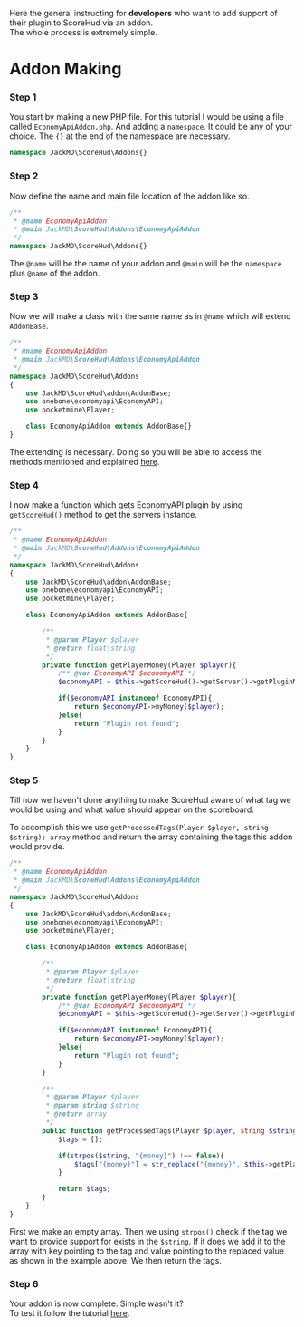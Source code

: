 Here the general instructing for **developers** who want to add support of their plugin to ScoreHud via an addon. <br />
The whole process is extremely simple.

# Addon Making

### Step 1

You start by making a new PHP file. For this tutorial I would be using a file called `EconomyApiAddon.php`. And adding a `namespace`. It could be any of your choice. The `{}` at the end of the namespace are necessary.

```php
namespace JackMD\ScoreHud\Addons{}
```

### Step 2

Now define the name and main file location of the addon like so.

```php
/**
 * @name EconomyApiAddon
 * @main JackMD\ScoreHud\Addons\EconomyApiAddon
 */
namespace JackMD\ScoreHud\Addons{}
```

The `@name` will be the name of your addon and `@main` will be the `namespace` plus `@name` of the addon.

### Step 3

Now we will make a class with the same name as in `@name` which will extend `AddonBase`.

```php
/**
 * @name EconomyApiAddon
 * @main JackMD\ScoreHud\Addons\EconomyApiAddon
 */
namespace JackMD\ScoreHud\Addons
{
	use JackMD\ScoreHud\addon\AddonBase;
	use onebone\economyapi\EconomyAPI;
	use pocketmine\Player;

	class EconomyApiAddon extends AddonBase{}
}
```

The extending is necessary. Doing so you will be able to access the methods mentioned and explained [here](https://github.com/JackMD/ScoreHud/blob/master/src/JackMD/ScoreHud/addon/Addon.php).

### Step 4

I now make a function which gets EconomyAPI plugin by using `getScoreHud()` method to get the servers instance.

```php
/**
 * @name EconomyApiAddon
 * @main JackMD\ScoreHud\Addons\EconomyApiAddon
 */
namespace JackMD\ScoreHud\Addons
{
	use JackMD\ScoreHud\addon\AddonBase;
	use onebone\economyapi\EconomyAPI;
	use pocketmine\Player;

	class EconomyApiAddon extends AddonBase{

		/**
		 * @param Player $player
		 * @return float|string
		 */
		private function getPlayerMoney(Player $player){
			/** @var EconomyAPI $economyAPI */
			$economyAPI = $this->getScoreHud()->getServer()->getPluginManager()->getPlugin("EconomyAPI");

			if($economyAPI instanceof EconomyAPI){
				return $economyAPI->myMoney($player);
			}else{
				return "Plugin not found";
			}
		}
	}
}
```

### Step 5

Till now we haven't done anything to make ScoreHud aware of what tag we would be using and what value should appear on the scoreboard.

To accomplish this we use `getProcessedTags(Player $player, string $string): array` method and return the array containing the tags this addon would provide. 

```php
/**
 * @name EconomyApiAddon
 * @main JackMD\ScoreHud\Addons\EconomyApiAddon
 */
namespace JackMD\ScoreHud\Addons
{
	use JackMD\ScoreHud\addon\AddonBase;
	use onebone\economyapi\EconomyAPI;
	use pocketmine\Player;

	class EconomyApiAddon extends AddonBase{

		/**
		 * @param Player $player
		 * @return float|string
		 */
		private function getPlayerMoney(Player $player){
			/** @var EconomyAPI $economyAPI */
			$economyAPI = $this->getScoreHud()->getServer()->getPluginManager()->getPlugin("EconomyAPI");

			if($economyAPI instanceof EconomyAPI){
				return $economyAPI->myMoney($player);
			}else{
				return "Plugin not found";
			}
		}

		/**
		 * @param Player $player
		 * @param string $string
		 * @return array
		 */
		public function getProcessedTags(Player $player, string $string): array{
			$tags = [];

			if(strpos($string, "{money}") !== false){
				$tags["{money}"] = str_replace("{money}", $this->getPlayerMoney($player), $string);
			}

			return $tags;
		}
	}
}
```

First we make an empty array. Then we using `strpos()` check if the tag we want to provide support for exists in the `$string`. If it does we add it to the array with key pointing to the tag and value pointing to the replaced value as shown in the example above. We then return the tags.

### Step 6

Your addon is now complete. Simple wasn't it? <br />
To test it follow the tutorial [here](https://github.com/JackMD/ScoreHud/tree/master#how-to-use-addons).